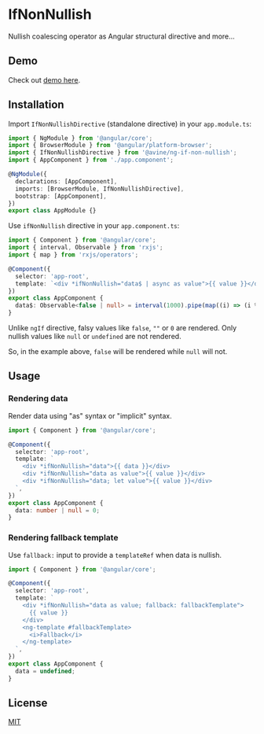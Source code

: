 # IfNonNullish

Nullish coalescing operator as Angular structural directive and more...

## Demo

Check out [demo here](https://avine.github.io/ng-libs/if-non-nullish).

## Installation

Import `IfNonNullishDirective` (standalone directive) in your `app.module.ts`:

```ts
import { NgModule } from '@angular/core';
import { BrowserModule } from '@angular/platform-browser';
import { IfNonNullishDirective } from '@avine/ng-if-non-nullish';
import { AppComponent } from './app.component';

@NgModule({
  declarations: [AppComponent],
  imports: [BrowserModule, IfNonNullishDirective],
  bootstrap: [AppComponent],
})
export class AppModule {}
```

Use `ifNonNullish` directive in your `app.component.ts`:

```ts
import { Component } from '@angular/core';
import { interval, Observable } from 'rxjs';
import { map } from 'rxjs/operators';

@Component({
  selector: 'app-root',
  template: `<div *ifNonNullish="data$ | async as value">{{ value }}</div>`,
})
export class AppComponent {
  data$: Observable<false | null> = interval(1000).pipe(map((i) => (i % 2 ? false : null)));
}
```

Unlike `ngIf` directive, falsy values like `false`, `""` or `0` are rendered.
Only nullish values like `null` or `undefined` are not rendered.

So, in the example above, `false` will be rendered while `null` will not.

## Usage

### Rendering data

Render data using "as" syntax or "implicit" syntax.

```ts
import { Component } from '@angular/core';

@Component({
  selector: 'app-root',
  template: `
    <div *ifNonNullish="data">{{ data }}</div>
    <div *ifNonNullish="data as value">{{ value }}</div>
    <div *ifNonNullish="data; let value">{{ value }}</div>
  `,
})
export class AppComponent {
  data: number | null = 0;
}
```

### Rendering fallback template

Use `fallback:` input to provide a `templateRef` when data is nullish.

```ts
import { Component } from '@angular/core';

@Component({
  selector: 'app-root',
  template: `
    <div *ifNonNullish="data as value; fallback: fallbackTemplate">
      {{ value }}
    </div>
    <ng-template #fallbackTemplate>
      <i>Fallback</i>
    </ng-template>
  `,
})
export class AppComponent {
  data = undefined;
}
```

## License

[MIT](https://github.com/avine/ng-libs/blob/main/LICENSE)
